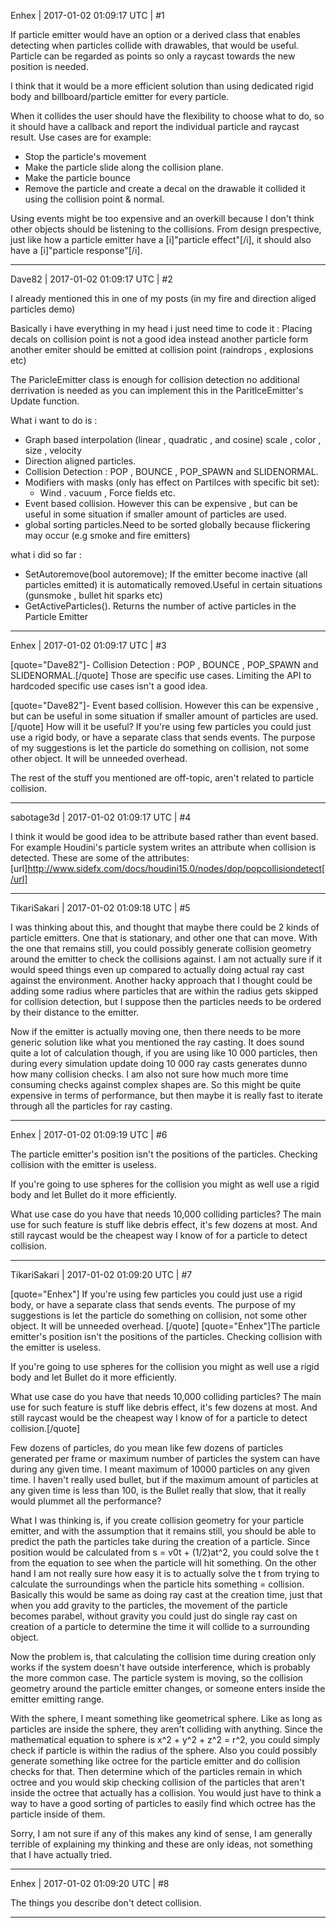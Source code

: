 Enhex | 2017-01-02 01:09:17 UTC | #1

If particle emitter would have an option or a derived class that enables detecting when particles collide with drawables, that would be useful.
Particle can be regarded as points so only a raycast towards the new position is needed.

I think that it would be a more efficient solution than using dedicated rigid body and billboard/particle emitter for every particle.

When it collides the user should have the flexibility to choose what to do, so it should have a callback and report the individual particle and raycast result.
Use cases are for example:
- Stop the particle's movement
- Make the particle slide along the collision plane.
- Make the particle bounce
- Remove the particle and create a decal on the drawable it collided it using the collision point & normal.

Using events might be too expensive and an overkill because I don't think other objects should be listening to the collisions.
From design prespective, just like how a particle emitter have a [i]"particle effect"[/i], it should also have a [i]"particle response"[/i].

-------------------------

Dave82 | 2017-01-02 01:09:17 UTC | #2

I already mentioned this in one of my posts (in my fire and direction aliged particles demo)


Basically i have everything in my head i just need time to code it :
Placing decals on collision point is not a good idea instead another particle form another emiter should be emitted at collision point (raindrops , explosions etc)

The ParicleEmitter class is enough for collision detection no additional derrivation is needed as you can implement this in the ParitlceEmitter's Update function.

What i want to do is :
- Graph based interpolation (linear , quadratic , and cosine) scale , color , size , velocity
- Direction aligned particles.
- Collision Detection : POP , BOUNCE , POP_SPAWN and SLIDENORMAL.
- Modifiers with masks (only has effect on Partilces with specific bit set):
     - Wind . vacuum , Force fields etc.
- Event based collision. However this can be expensive , but can be useful in some situation if smaller amount of particles are used.
- global sorting particles.Need to be sorted globally because flickering may occur (e.g smoke and fire emitters)

what i did so far :

- SetAutoremove(bool autoremove); If the emitter become inactive (all particles emitted) it is automatically removed.Useful in certain situations (gunsmoke , bullet hit sparks etc)
- GetActiveParticles(). Returns the number of active particles in the Particle Emitter

-------------------------

Enhex | 2017-01-02 01:09:17 UTC | #3

[quote="Dave82"]- Collision Detection : POP , BOUNCE , POP_SPAWN and SLIDENORMAL.[/quote]
Those are specific use cases. Limiting the API to hardcoded specific use cases isn't a good idea.

[quote="Dave82"]- Event based collision. However this can be expensive , but can be useful in some situation if smaller amount of particles are used.[/quote]
How will it be useful?
If you're using few particles you could just use a rigid body, or have a separate class that sends events.
The purpose of my suggestions is let the particle do something on collision, not some other object. It will be unneeded overhead.

The rest of the stuff you mentioned are off-topic, aren't related to particle collision.

-------------------------

sabotage3d | 2017-01-02 01:09:17 UTC | #4

I think it would be good idea to be attribute based rather than event based. For example Houdini's particle system writes an attribute when collision is detected. These are some of the attributes: [url]http://www.sidefx.com/docs/houdini15.0/nodes/dop/popcollisiondetect[/url]

-------------------------

TikariSakari | 2017-01-02 01:09:18 UTC | #5

I was thinking about this, and thought that maybe there could be 2 kinds of particle emitters. One that is stationary, and other one that can move. With the one that remains still, you could possibly generate collision geometry around the emitter to check the collisions against. I am not actually sure if it would speed things even up compared to actually doing actual ray cast against the environment. Another hacky approach that I thought could be adding some radius where particles that are within the radius gets skipped for collision detection, but I suppose then the particles needs to be ordered by their distance to the emitter.

Now if the emitter is actually moving one, then there needs to be more generic solution like what you mentioned the ray casting. It does sound quite a lot of calculation though, if you are using like 10 000 particles, then during every simulation update doing 10 000 ray casts generates dunno how many collision checks. I am also not sure how much more time consuming checks against complex shapes are. So this might be quite expensive in terms of performance, but then maybe it is really fast to iterate through all the particles for ray casting.

-------------------------

Enhex | 2017-01-02 01:09:19 UTC | #6

The particle emitter's position isn't the positions of the particles. Checking collision with the emitter is useless.

If you're going to use spheres for the collision you might as well use a rigid body and let Bullet do it more efficiently.

What use case do you have that needs 10,000 colliding particles?
The main use for such feature is stuff like debris effect, it's few dozens at most.
And still raycast would be the cheapest way I know of for a particle to detect collision.

-------------------------

TikariSakari | 2017-01-02 01:09:20 UTC | #7

[quote="Enhex"]
If you're using few particles you could just use a rigid body, or have a separate class that sends events.
The purpose of my suggestions is let the particle do something on collision, not some other object. It will be unneeded overhead.
[/quote]
[quote="Enhex"]The particle emitter's position isn't the positions of the particles. Checking collision with the emitter is useless.

If you're going to use spheres for the collision you might as well use a rigid body and let Bullet do it more efficiently.

What use case do you have that needs 10,000 colliding particles?
The main use for such feature is stuff like debris effect, it's few dozens at most.
And still raycast would be the cheapest way I know of for a particle to detect collision.[/quote]

Few dozens of particles, do you mean like few dozens of particles generated per frame or maximum number of particles the system can have during any given time. I meant maximum of 10000 particles on any given time. I haven't really used bullet, but if the maximum amount of particles at any given time is less than 100, is the Bullet really that slow, that it really would plummet all the performance?  

What I was thinking is, if you create collision geometry for your particle emitter, and with the assumption that it remains still, you should be able to predict the path the particles take during the creation of a particle. Since position would be calculated from s = v0t + (1/2)at^2, you could solve the t from the equation to see when the particle will hit something. On the other hand I am not really sure how easy it is to actually solve the t from trying to calculate the surroundings when the particle hits something = collision. Basically this would be same as doing ray cast at the creation time, just that when you add gravity to the particles, the movement of the particle becomes parabel, without gravity you could just do single ray cast on creation of a particle to determine the time it will collide to a surrounding object.

Now the problem is, that calculating the collision time during creation only works if the system doesn't have outside interference, which is probably the more common case. The particle system is moving, so the collision geometry around the particle emitter changes, or someone enters inside the emitter emitting range.

With the sphere, I meant something like geometrical sphere. Like as long as particles are inside the sphere, they aren't colliding with anything. Since the mathematical equation to sphere is x^2 + y^2 + z^2 = r^2, you could simply check if particle is within the radius of the sphere. Also you could possibly generate something like octree for the particle emitter and do collision checks for that. Then determine which of the particles remain in which octree and you would skip checking collision of the particles that aren't inside the octree that actually has a collision. You would just have to think a way to have a good sorting of particles to easily find which octree has the particle inside of them.

Sorry, I am not sure if any of this makes any kind of sense, I am generally terrible of explaining my thinking and these are only ideas, not something that I have actually tried.

-------------------------

Enhex | 2017-01-02 01:09:20 UTC | #8

The things you describe don't detect collision.

-------------------------

